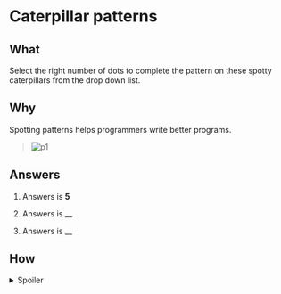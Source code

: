 # Caterpillar patterns

## What

Select the right number of dots to complete the pattern on these spotty caterpillars from the drop down list.

## Why

Spotting patterns helps programmers write better programs.

> ![p1](https://github.com/s-m-quadri/learn-github/assets/88645248/79cc4ead-ff78-44e7-a8cb-0194fa7c3514)

## Answers

<!-- Instructions -->
<!-- Write answers in bold, i.s. encapsulate between four asterisks. e.g. **sample text** -->
<!-- Note: These are comments, will not show in Preview section. -->
<!--   ... Thus, you can remove, it's just for your understanding -->

1. Answers is **5**

2. Answers is __

3. Answers is __

<!-- Answer in separate commits, each with proper title. -->
<!-- There are some intentional mistakes, you can correct them -->

## How

<details><summary>Spoiler</summary>
  
> [Explaination](https://teachinglondoncomputing.files.wordpress.com/2018/03/caterpillarpattern1solutionv1.pdf)
> These caterpillar’s spots have patterns of counting in 1s, counting in 2’s and counting in 3s.

</details>
